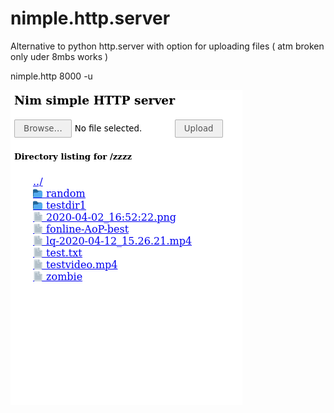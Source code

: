 # nimple.http.server
Alternative to python http.server with option for uploading files ( atm broken only uder 8mbs works )

nimple.http 8000 -u

![Alt text](sshot.png?raw=true)
